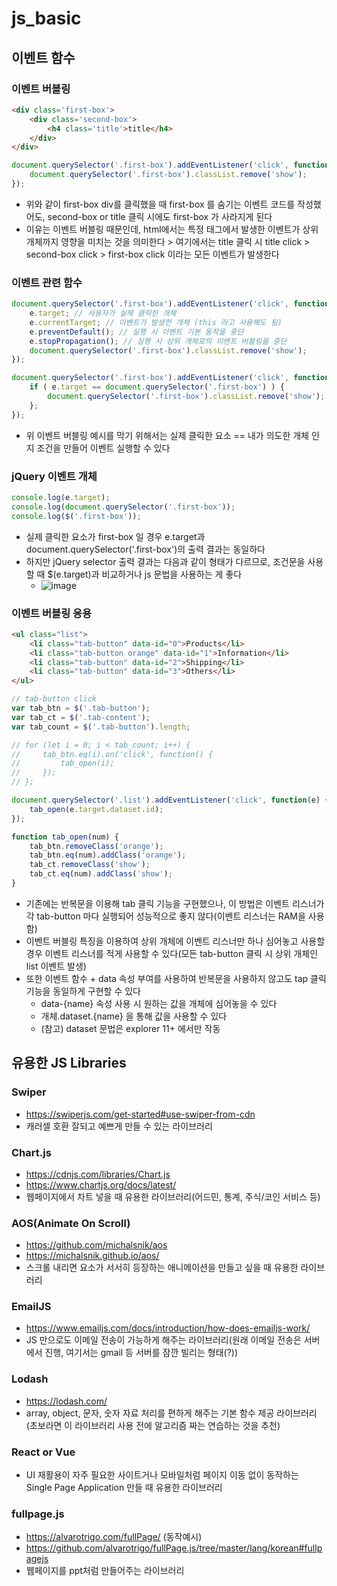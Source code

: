 # js_basic

## 이벤트 함수
### 이벤트 버블링
```html
<div class='first-box'>
    <div class='second-box'>
        <h4 class='title'>title</h4>
    </div>
</div>
```
```js
document.querySelector('.first-box').addEventListener('click', function() {
    document.querySelector('.first-box').classList.remove('show');
});
```
- 위와 같이 first-box div를 클릭했을 때 first-box 를 숨기는 이벤트 코드를 작성했어도, second-box or title 클릭 시에도 first-box 가 사라지게 된다
- 이유는 이벤트 버블링 때문인데, html에서는 특정 태그에서 발생한 이벤트가 상위 개체까지 영향을 미치는 것을 의미한다 > 여기에서는 title 클릭 시 title click > second-box click > first-box click 이라는 모든 이벤트가 발생한다

### 이벤트 관련 함수
```js
document.querySelector('.first-box').addEventListener('click', function(e) {
    e.target; // 사용자가 실제 클릭한 개체
    e.currentTarget; // 이벤트가 발생한 개체 (this 라고 사용해도 됨)
    e.preventDefault(); // 실행 시 이벤트 기본 동작을 중단
    e.stopPropagation(); // 실행 시 상위 개체로의 이벤트 버블링을 중단
    document.querySelector('.first-box').classList.remove('show');
});
```
```js
document.querySelector('.first-box').addEventListener('click', function(e) {
    if ( e.target == document.querySelector('.first-box') ) {
        document.querySelector('.first-box').classList.remove('show');
    };
});
```
- 위 이벤트 버블링 예시를 막기 위해서는 실제 클릭한 요소 == 내가 의도한 개체 인지 조건을 만들어 이벤트 실행할 수 있다

### jQuery 이벤트 개체
```js
console.log(e.target);
console.log(document.querySelector('.first-box'));
console.log($('.first-box'));
```
- 실제 클릭한 요소가 first-box 일 경우 e.target과 document.querySelector('.first-box')의 출력 결과는 동일하다
- 하지만 jQuery selector 출력 결과는 다음과 같이 형태가 다르므로, 조건문을 사용할 때 $(e.target)과 비교하거나 js 문법을 사용하는 게 좋다
    - ![image](https://user-images.githubusercontent.com/80051721/206890538-58f598e1-dae3-4ee9-b02a-1bda4fc09210.png)

### 이벤트 버블링 응용
```html
<ul class="list">
    <li class="tab-button" data-id="0">Products</li>
    <li class="tab-button orange" data-id="1">Information</li>
    <li class="tab-button" data-id="2">Shipping</li>
    <li class="tab-button" data-id="3">Others</li>
</ul>
```
```js
// tab-button click
var tab_btn = $('.tab-button');
var tab_ct = $('.tab-content');
var tab_count = $('.tab-button').length;

// for (let i = 0; i < tab_count; i++) {
//     tab_btn.eq(i).on('click', function() {
//         tab_open(i);
//     });
// };

document.querySelector('.list').addEventListener('click', function(e) {
    tab_open(e.target.dataset.id);
});

function tab_open(num) {
    tab_btn.removeClass('orange');
    tab_btn.eq(num).addClass('orange');
    tab_ct.removeClass('show');
    tab_ct.eq(num).addClass('show');
}
```
- 기존에는 반복문을 이용해 tab 클릭 기능을 구현했으나, 이 방법은 이벤트 리스너가 각 tab-button 마다 실행되어 성능적으로 좋지 않다(이벤트 리스너는 RAM을 사용함)
- 이벤트 버블링 특징을 이용하여 상위 개체에 이벤트 리스너만 하나 심어놓고 사용할 경우 이벤트 리스너를 적게 사용할 수 있다(모든 tab-button 클릭 시 상위 개체인 list 이벤트 발생)
- 또한 이벤트 함수 + data 속성 부여를 사용하여 반복문을 사용하지 않고도 tap 클릭 기능을 동일하게 구현할 수 있다
    - data-{name} 속성 사용 시 원하는 값을 개체에 심어놓을 수 있다
    - 개체.dataset.{name} 을 통해 값을 사용할 수 있다
    - (참고) dataset 문법은 explorer 11+ 에서만 작동


## 유용한 JS Libraries
### Swiper
- https://swiperjs.com/get-started#use-swiper-from-cdn
- 캐러셀 호환 잘되고 예쁘게 만들 수 있는 라이브러리

### Chart.js
- https://cdnjs.com/libraries/Chart.js
- https://www.chartjs.org/docs/latest/
- 웹페이지에서 차트 넣을 때 유용한 라이브러리(어드민, 통계, 주식/코인 서비스 등)

### AOS(Animate On Scroll)
- https://github.com/michalsnik/aos
- https://michalsnik.github.io/aos/
- 스크롤 내리면 요소가 서서히 등장하는 애니메이션을 만들고 싶을 때 유용한 라이브러리

### EmailJS
- https://www.emailjs.com/docs/introduction/how-does-emailjs-work/
- JS 만으로도 이메일 전송이 가능하게 해주는 라이브러리(원래 이메일 전송은 서버에서 진행, 여기서는 gmail 등 서버를 잠깐 빌리는 형태(?))

### Lodash
- https://lodash.com/
- array, object, 문자, 숫자 자료 처리를 편하게 해주는 기본 함수 제공 라이브러리(초보라면 이 라이브러리 사용 전에 알고리즘 짜는 연습하는 것을 추천)

### React or Vue
- UI 재활용이 자주 필요한 사이트거나 모바일처럼 페이지 이동 없이 동작하는 Single Page Application 만들 때 유용한 라이브러리

### fullpage.js
- https://alvarotrigo.com/fullPage/ (동작예시)
- https://github.com/alvarotrigo/fullPage.js/tree/master/lang/korean#fullpagejs
- 웹페이지를 ppt처럼 만들어주는 라이브러리
